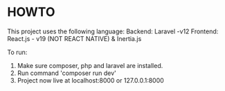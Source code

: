 # HOWTO

This project uses the following language:
Backend: Laravel -v12
Frontend: React.js - v19 (NOT REACT NATIVE) & Inertia.js

To run:
1. Make sure composer, php and laravel are installed.
2. Run command 'composer run dev'
3. Project now live at localhost:8000 or 127.0.0.1:8000
